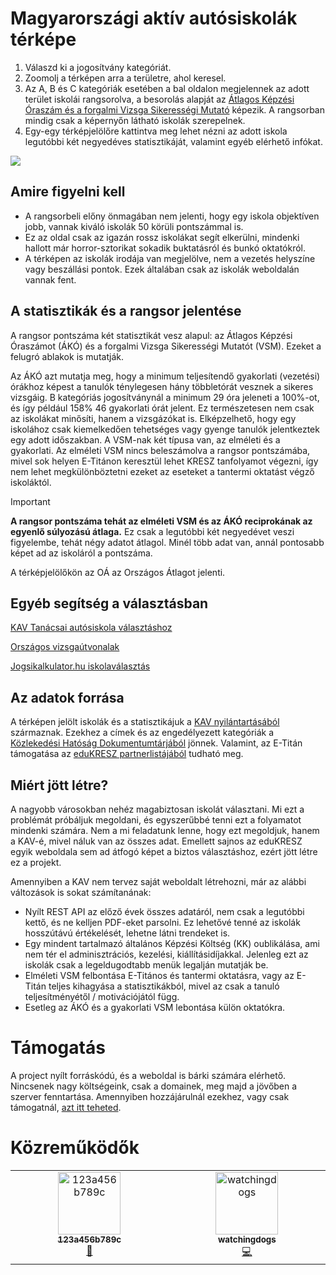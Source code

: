 # Magyarországi aktív autósiskolák térképe
1. Válaszd ki a jogosítvány kategóriát.
2. Zoomolj a térképen arra a területre, ahol keresel.
3. Az A, B és C kategóriák esetében a bal oldalon megjelennek az adott terület iskolái rangsorolva, a besorolás alapját az [Átlagos Képzési Óraszám és a forgalmi Vizsga Sikerességi Mutató](https://github.com/watchingdogs/autosiskola#a-statisztikák-és-a-rangsor-jelentése) képezik. A rangsorban mindig csak a képernyőn látható iskolák szerepelnek.
4. Egy-egy térképjelölőre kattintva meg lehet nézni az adott iskola legutóbbi két negyedéves statisztikáját, valamint egyéb elérhető infókat.

[<img src="https://github.com/user-attachments/assets/7ed9a22b-09a6-426c-9dae-efc5bbf167a4">](https://autosiskolaterkep.hu)

## Amire figyelni kell
- A rangsorbeli előny önmagában nem jelenti, hogy egy iskola objektíven jobb, vannak kiváló iskolák 50 körüli pontszámmal is.
- Ez az oldal csak az igazán rossz iskolákat segít elkerülni, mindenki hallott már horror-sztorikat sokadik buktatásról és bunkó oktatókról.
- A térképen az iskolák irodája van megjelölve, nem a vezetés helyszíne vagy beszállási pontok. Ezek általában csak az iskolák weboldalán vannak fent.

## A statisztikák és a rangsor jelentése 
A rangsor pontszáma két statisztikát vesz alapul: az Átlagos Képzési Óraszámot (ÁKÓ) és a forgalmi Vizsga Sikerességi Mutatót (VSM). Ezeket a felugró ablakok is mutatják.

Az ÁKÓ azt mutatja meg, hogy a minimum teljesítendő gyakorlati (vezetési) órákhoz képest a tanulók ténylegesen hány többletórát vesznek a sikeres vizsgáig. B kategóriás jogosítványnál a minimum 29 óra jeleneti a 100%-ot, és így például 158% 46 gyakorlati órát jelent. Ez természetesen nem csak az iskolákat minősíti, hanem a vizsgázókat is. Elképzelhető, hogy egy iskolához csak kiemelkedően tehetséges vagy gyenge tanulók jelentkeztek egy adott időszakban.
A VSM-nak két típusa van, az elméleti és a gyakorlati. Az elméleti VSM nincs beleszámolva a rangsor pontszámába, mivel sok helyen E-Titánon keresztül lehet KRESZ tanfolyamot végezni, így nem lehet megkülönböztetni ezeket az eseteket a tantermi oktatást végző iskoláktól.

> [!IMPORTANT]
> **A rangsor pontszáma tehát az elméleti VSM és az ÁKÓ reciprokának az egyenlő súlyozású átlaga.**
> Ez csak a legutóbbi két negyedévet veszi figyelembe, tehát négy adatot átlagol. Minél több adat van, annál pontosabb képet ad az iskoláról a pontszáma.

A térképjelölőkön az OÁ az Országos Átlagot jelenti.

## Egyéb segítség a választásban
[KAV Tanácsai autósiskola választáshoz](https://vizsgakozpont.hu/tudastar/tanacsok-autosiskola-valasztashoz)

[Országos vizsgaútvonalak](https://www.kozlekedesihatosag.kormany.hu/hu/dokumentum/485371)

[Jogsikalkulator.hu iskolaválasztás](https://jogsikalkulator.hu/hu/iskolavalasztas.html)

## Az adatok forrása
A térképen jelölt iskolák és a statisztikájuk a [KAV nyilántartásából](https://vizsgakozpont.hu/ako_vsm) származnak. Ezekhez a címek és az engedélyezett kategóriák a [Közlekedési Hatóság Dokumentumtárjából](https://www.kozlekedesihatosag.kormany.hu/hu/dokumentum/466204) jönnek. Valamint, az E-Titán támogatása az [eduKRESZ partnerlistájából](https://edukresz.hu/edukresz-partnerek) tudható meg.

## Miért jött létre?
A nagyobb városokban nehéz magabiztosan iskolát választani. Mi ezt a problémát próbáljuk megoldani, és egyszerűbbé tenni ezt a folyamatot mindenki számára. Nem a mi feladatunk lenne, hogy ezt megoldjuk, hanem a KAV-é, mivel náluk van az összes adat. Emellett sajnos az eduKRESZ egyik weboldala sem ad átfogó képet a biztos választáshoz, ezért jött létre ez a projekt.

Amennyiben a KAV nem tervez saját weboldalt létrehozni, már az alábbi változások is sokat számítanának:
- Nyílt REST API az előző évek összes adatáról, nem csak a legutóbbi kettő, és ne kelljen PDF-eket parsolni. Ez lehetővé tenné az iskolák hosszútávú értékelését, lehetne látni trendeket is.
- Egy mindent tartalmazó általános Képzési Költség (KK) oublikálása, ami nem tér el adminisztrációs, kezelési, kiállításidíjakkal. Jelenleg ezt az iskolák csak a legeldugodtabb menük legalján mutatják be.
- Elméleti VSM felbontása E-Titános és tantermi oktatásra, vagy az E-Titán teljes kihagyása a statisztikákból, mivel az csak a tanuló teljesítményétől / motivációjától függ.
- Esetleg az ÁKÓ és a gyakorlati VSM lebontása külön oktatókra.

# Támogatás
A project nyílt forráskódú, és a weboldal is bárki számára elérhető. Nincsenek nagy költségeink, csak a domainek, meg majd a jövőben a szerver fenntartása. Amennyiben hozzájárulnál ezekhez, vagy csak támogatnál, [azt itt teheted](https://github.com/sponsors/watchingdogs).

# Közreműködők
<!-- ALL-CONTRIBUTORS-LIST:START - Do not remove or modify this section -->
<!-- prettier-ignore-start -->
<!-- markdownlint-disable -->
<table>
  <tbody>
    <tr>
      <td align="center" valign="top" width="14.28%"><a href="https://github.com/123a456b789c"><img src="https://avatars.githubusercontent.com/u/50078004?v=4?s=100" width="100px;" alt="123a456b789c"/><br /><sub><b>123a456b789c</b></sub></a><br /><a href="#design-123a456b789c" title="Design">🎨</a></td>
      <td align="center" valign="top" width="14.28%"><a href="https://github.com/watchingdogs"><img src="https://avatars.githubusercontent.com/u/69792238?v=4?s=100" width="100px;" alt="watchingdogs"/><br /><sub><b>watchingdogs</b></sub></a><br /><a href="#code-watchingdogs" title="Code">💻</a></td>
    </tr>
  </tbody>
</table>

<!-- markdownlint-restore -->
<!-- prettier-ignore-end -->

<!-- ALL-CONTRIBUTORS-LIST:END -->